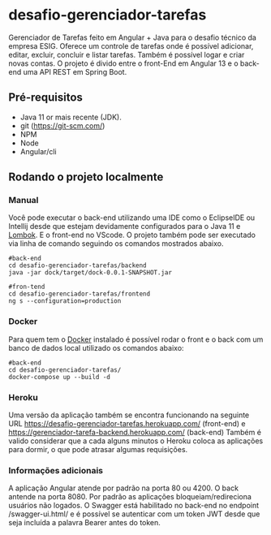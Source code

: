 # desafio-gerenciador-tarefas
Gerenciador de Tarefas feito em Angular + Java para o desafio técnico da empresa ESIG. Oferece um controle de tarefas onde é possível adicionar, editar, excluir, concluir e listar tarefas. Também é possível logar e criar novas contas. 
O projeto é divido entre o front-End em Angular 13 e o back-end uma API REST em Spring Boot.

## Pré-requisitos
* Java 11 or mais recente (JDK).
* git (https://git-scm.com/)
* NPM 
* Node
* Angular/cli

## Rodando o projeto localmente
### Manual
Você pode executar o back-end utilizando uma IDE como o EclipseIDE ou Intellij desde que estejam devidamente configurados para o Java 11 e [Lombok](https://projectlombok.org/). E o front-end no VScode. O projeto também pode ser executado via linha de comando seguindo os comandos mostrados abaixo. 

```
#back-end
cd desafio-gerenciador-tarefas/backend
java -jar dock/target/dock-0.0.1-SNAPSHOT.jar

#fron-tend
cd desafio-gerenciador-tarefas/frontend
ng s --configuration=production
```
### Docker
Para quem tem o [Docker](https://www.docker.com/) instalado é possível rodar o front e o back com um banco de dados local utilizado os comandos abaixo:
```
#back-end
cd desafio-gerenciador-tarefas/
docker-compose up --build -d
```
### Heroku
Uma versão da aplicação também se encontra funcionando na seguinte URL https://desafio-gerenciador-tarefas.herokuapp.com/ (front-end) e https://gerenciador-tarefa-backend.herokuapp.com/ (back-end)
Também é valido considerar que a cada alguns minutos o Heroku coloca as aplicações para dormir, o que pode atrasar algumas requisições.

### Informações adicionais
A aplicação Angular atende por padrão na porta 80 ou 4200. O back antende na porta 8080. 
Por padrão as aplicações bloqueiam/redireciona usuários não logados. O Swagger está habilitado no back-end no endpoint /swagger-ui.html/ e é possível se autenticar com um token JWT desde que seja incluída a palavra Bearer antes do token. 
